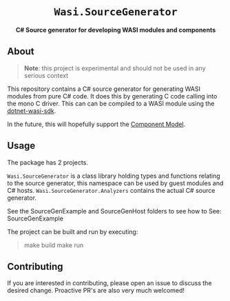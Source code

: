 <div align="center">
  <h1><code>Wasi.SourceGenerator</code></h1>

  <p>
    <strong>
    C# Source generator for developing WASI modules and components
    </strong>
  </p>
</div>

## About
> **Note**: this project is experimental and should not be used in any serious context

[dotnet-wasi-sdk]: https://github.com/SteveSandersonMS/dotnet-wasi-sdk
[Component Model]: https://github.com/WebAssembly/component-model/blob/main/design/mvp/WIT.md

This repository contains a C# source generator for generating WASI modules from pure C# code. It does this by generating C code calling into the mono C driver.
This can can be compiled to a WASI module using the [dotnet-wasi-sdk].

In the future, this will hopefully support the [Component Model].

## Usage
The package has 2 projects.

`Wasi.SourceGenerator` is a class library holding types and functions relating to the source generator, this namespace can be used by guest modules and C# hosts.
`Wasi.SourceGenerator.Analyzers` contains the actual C# source generator.

See the SourceGenExample and SourceGenHost folders to see how to 
See: SourceGenExample

The project can be built and run by executing:
> make build
> make run

## Contributing
If you are interested in contributing, please open an issue to discuss the desired change. Proactive PR's are also very much welcomed!